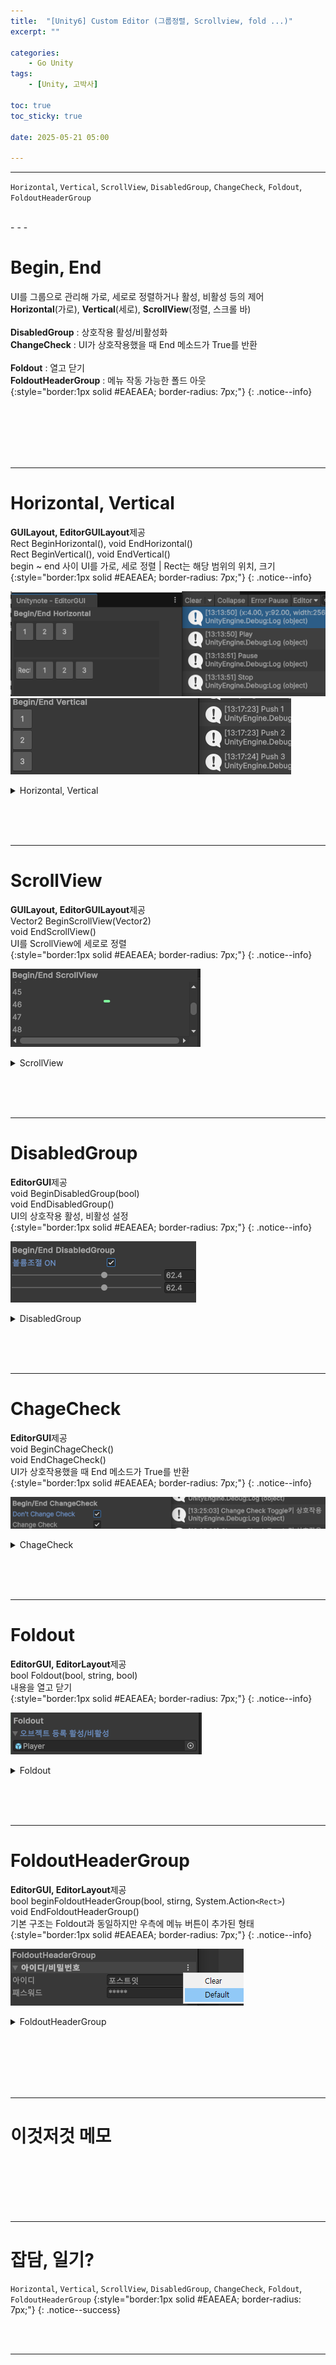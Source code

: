 ```yaml
---
title:  "[Unity6] Custom Editor (그룹정렬, Scrollview, fold ...)"
excerpt: ""

categories:
    - Go Unity
tags:
    - [Unity, 고박사]

toc: true
toc_sticky: true
 
date: 2025-05-21 05:00

---
```

- - -

`Horizontal`, `Vertical`, `ScrollView`, `DisabledGroup`, `ChangeCheck`, `Foldout`,  `FoldoutHeaderGroup`

<br>
- - - 

# Begin, End
UI를 그룹으로 관리해 가로, 세로로 정렬하거나 활성, 비활성 등의 제어  
**Horizontal**(가로), **Vertical**(세로), **ScrollView**(정렬, 스크롤 바)  
&nbsp;  
**DisabledGroup** : 상호작용 활성/비활성화   
**ChangeCheck** : UI가 상호작용했을 때 End 메소드가 True를 반환  
&nbsp;  
**Foldout** : 열고 닫기  
**FoldoutHeaderGroup** : 메뉴 작동 가능한 폴드 아웃  
{:style="border:1px solid #EAEAEA; border-radius: 7px;"}
{: .notice--info}  

<bR><br><br><br><br>
- - - 

# Horizontal, Vertical
**GUILayout, EditorGUILayout**제공  
Rect BeginHorizontal(), void EndHorizontal()  
Rect BeginVertical(), void EndVertical()  
begin ~ end 사이 UI를 가로, 세로 정렬 | Rect는 해당 범위의 위치, 크기  
{:style="border:1px solid #EAEAEA; border-radius: 7px;"}
{: .notice--info}    

![Image](https://github.com/levell1/levell1.github.io/blob/main/Image/Editor/21.png?raw=true)  
![Image](https://github.com/levell1/levell1.github.io/blob/main/Image/Editor/22.png?raw=true)  

<details>
<summary>Horizontal, Vertical</summary>
<div class="notice--primary" markdown="1"> 

```c# 
private void Horizontal(GUIStyle titleStyle)
{
	EditorGUILayout.LabelField("Begin/End Horizontal", titleStyle);

	var mainOptions = new GUILayoutOption[] { GUILayout.Width(256), GUILayout.Height(64) };
	var subOptions = new GUILayoutOption[] { GUILayout.Width(32), GUILayout.Height(32) };

	GUILayout.BeginHorizontal("", GUI.skin.box, mainOptions);
	GUILayout.Button("1", subOptions);
	GUILayout.Button("2", subOptions);
	GUILayout.Button("3", subOptions);
	GUILayout.EndHorizontal();

	Rect rect = EditorGUILayout.BeginHorizontal(GUI.skin.box, mainOptions);
	if ( GUILayout.Button("Rect", subOptions) )	{ Debug.Log(rect); }
	if ( GUILayout.Button("1", subOptions) )	{ Debug.Log("Play"); }
	if ( GUILayout.Button("2", subOptions) )	{ Debug.Log("Pause"); }
	if ( GUILayout.Button("3", subOptions) )	{ Debug.Log("Stop"); }
	EditorGUILayout.EndHorizontal();
}

private void Vertical(GUIStyle titleStyle)
{
	EditorGUILayout.Space(EditorGUIUtility.singleLineHeight);
	EditorGUILayout.LabelField("Begin/End Vertical", titleStyle);

	var options = new GUILayoutOption[] { GUILayout.Width(32), GUILayout.Height(32) };

	EditorGUILayout.BeginVertical();
	if ( GUILayout.Button("1", options) )	{ Debug.Log("Push 1"); }
	if ( GUILayout.Button("2", options) )	{ Debug.Log("Push 2"); }
	if ( GUILayout.Button("3", options) )	{ Debug.Log("Push 3"); }
	EditorGUILayout.EndVertical();
}
```
</div>
</details>

<br><br><br>
- - - 

# ScrollView 
**GUILayout, EditorGUILayout**제공  
Vector2 BeginScrollView(Vector2)  
void EndScrollView()  
UI를 ScrollView에 세로로 정렬  
{:style="border:1px solid #EAEAEA; border-radius: 7px;"}
{: .notice--info}   

![Image](https://github.com/levell1/levell1.github.io/blob/main/Image/Editor/23.png?raw=true)  

<details>
<summary>ScrollView</summary>
<div class="notice--primary" markdown="1"> 

```c# 
private void ScrollView(GUIStyle titleStyle)
{
	EditorGUILayout.Space(EditorGUIUtility.singleLineHeight);
	EditorGUILayout.LabelField("Begin/End ScrollView", titleStyle);

	var options = new GUILayoutOption[] { GUILayout.ExpandWidth(true), GUILayout.Height(100) };

	scrollPosition = EditorGUILayout.BeginScrollView(scrollPosition, true, true, options);

	for ( int i = 0; i < 100; ++ i )
	{
		EditorGUILayout.LabelField($"{i}");
	}
	EditorGUILayout.EndScrollView();
}
```
</div>
</details>

<br><br><br>
- - - 

# DisabledGroup 
**EditorGUI**제공  
void BeginDisabledGroup(bool)  
void EndDisabledGroup()  
UI의 상호작용 활성, 비활성 설정  
{:style="border:1px solid #EAEAEA; border-radius: 7px;"}
{: .notice--info}   

![Image](https://github.com/levell1/levell1.github.io/blob/main/Image/Editor/24.png?raw=true)  

<details>
<summary>DisabledGroup</summary>
<div class="notice--primary" markdown="1"> 

```c# 
private void DisabledGroup(GUIStyle titleStyle)
{
	EditorGUILayout.Space(EditorGUIUtility.singleLineHeight);
	EditorGUILayout.LabelField("Begin/End DisabledGroup", titleStyle);

	string text = isDisabled ? "ON" : "OFF";
	isDisabled = EditorGUILayout.Toggle($"볼륨조절 {text}", isDisabled);

	EditorGUI.BeginDisabledGroup(!isDisabled);
	volume = EditorGUILayout.Slider(volume, 0f, 100f);
	EditorGUI.EndDisabledGroup();

	// GUI.enabled = true, false;로 설정해도 된다.
	GUI.enabled = isDisabled;
	volume = EditorGUILayout.Slider(volume, 0f, 100f);
	GUI.enabled = true;
}
```
</div>
</details>

<br><br><br>
- - - 

# ChageCheck 
**EditorGUI**제공  
void BeginChageCheck()  
void EndChageCheck()  
UI가 상호작용했을 때 End 메소드가 True를 반환  
{:style="border:1px solid #EAEAEA; border-radius: 7px;"}
{: .notice--info}   

![Image](https://github.com/levell1/levell1.github.io/blob/main/Image/Editor/25.png?raw=true)  

<details>
<summary>ChageCheck</summary>
<div class="notice--primary" markdown="1"> 

```c# 
private void ChangeCheck(GUIStyle titleStyle)
{
	EditorGUILayout.Space(EditorGUIUtility.singleLineHeight);
	EditorGUILayout.LabelField("Begin/End ChangeCheck", titleStyle);

	toggleValue = EditorGUILayout.Toggle("Don't Change Check", toggleValue);

	EditorGUI.BeginChangeCheck();
	toggleValue = EditorGUILayout.Toggle("Change Check", toggleValue);
	if ( EditorGUI.EndChangeCheck() )
	{
		Debug.Log("Change Check Toggle키 상호작용");
	}
}
```
</div>
</details>

<br><br><br>
- - - 

# Foldout 
**EditorGUI, EditorLayout**제공  
bool Foldout(bool, string, bool)  
내용을 열고 닫기  
{:style="border:1px solid #EAEAEA; border-radius: 7px;"}
{: .notice--info}   

![Image](https://github.com/levell1/levell1.github.io/blob/main/Image/Editor/26.png?raw=true)  

<details>
<summary>Foldout</summary>
<div class="notice--primary" markdown="1"> 

```c# 
private	GameObject	gameObject = null;

private void Foldout(GUIStyle titleStyle)
{
	EditorGUILayout.Space(EditorGUIUtility.singleLineHeight);
	EditorGUILayout.LabelField("Foldout", titleStyle);

	isExpanded = EditorGUILayout.Foldout(isExpanded, "오브젝트 등록 활성/비활성", true);
	if ( isExpanded == true )
	{
        gameObject = EditorGUILayout.ObjectField(gameObject, typeof(GameObject), true) as GameObject;
	}
}

```
</div>
</details>

<br><br><br>
- - - 

# FoldoutHeaderGroup 
**EditorGUI, EditorLayout**제공  
bool beginFoldoutHeaderGroup(bool, stirng, System.Action`<Rect>`)  
void EndFoldoutHeaderGroup()  
기본 구조는 Foldout과 동일하지만 우측에 메뉴 버튼이 추가된 형태  
{:style="border:1px solid #EAEAEA; border-radius: 7px;"}
{: .notice--info}   

![Image](https://github.com/levell1/levell1.github.io/blob/main/Image/Editor/27.png?raw=true)  

<details>
<summary>FoldoutHeaderGroup</summary>
<div class="notice--primary" markdown="1"> 

```c# 
private void FoldoutHeaderGroup(GUIStyle titleStyle)
{
	EditorGUILayout.Space(EditorGUIUtility.singleLineHeight);
	EditorGUILayout.LabelField("FoldoutHeaderGroup", titleStyle);

	isExpanded = EditorGUILayout.BeginFoldoutHeaderGroup(isExpanded, "아이디/비밀번호", menuAction:ShowHeaderContextMenu);
	if ( isExpanded == true )
	{
		EditorGUILayout.BeginVertical();
		id	 = EditorGUILayout.TextField("아이디", id);
		pass = EditorGUILayout.PasswordField("패스워드", pass);
		EditorGUILayout.EndVertical();
	}
	EditorGUILayout.EndFoldoutHeaderGroup();
}

private void ShowHeaderContextMenu(Rect position)
{
	GenericMenu menu = new GenericMenu();
	menu.AddItem(new GUIContent("Clear"), false, () =>
	{
		id	 = string.Empty;
		pass = string.Empty;
	});
	menu.AddItem(new GUIContent("Default"), false, () =>
	{
		id	 = "포스트잇";
		pass = "Unity";
	});

	menu.DropDown(position);
}
```
</div>
</details>

<br><br><br><br><br>
- - - 

# 이것저것 메모

<br><br><br><br><br>
- - - 


# 잡담, 일기?
`Horizontal`, `Vertical`, `ScrollView`, `DisabledGroup`, `ChangeCheck`, `Foldout`,  `FoldoutHeaderGroup`
{:style="border:1px solid #EAEAEA; border-radius: 7px;"}
{: .notice--success}  


<br><br>
- - -